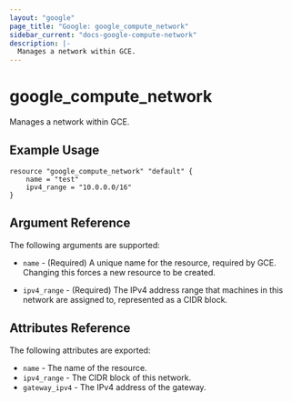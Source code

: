 ```yaml
---
layout: "google"
page_title: "Google: google_compute_network"
sidebar_current: "docs-google-compute-network"
description: |-
  Manages a network within GCE.
---
```


# google\_compute\_network

Manages a network within GCE.

## Example Usage

```
resource "google_compute_network" "default" {
	name = "test"
	ipv4_range = "10.0.0.0/16"
}
```

## Argument Reference

The following arguments are supported:

* `name` - (Required) A unique name for the resource, required by GCE.
    Changing this forces a new resource to be created.

* `ipv4_range` - (Required) The IPv4 address range that machines in this
     network are assigned to, represented as a CIDR block.

## Attributes Reference

The following attributes are exported:

* `name` - The name of the resource.
* `ipv4_range` - The CIDR block of this network.
* `gateway_ipv4` - The IPv4 address of the gateway.
